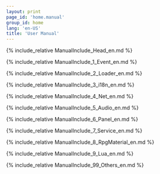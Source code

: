 ```yaml
---
layout: print
page_id: 'home.manual'
group_id: home
lang: 'en-US'
title: 'User Manual'
---
```

{% include_relative ManualInclude_Head_en.md %}

{% include_relative ManualInclude_1_Event_en.md %}

{% include_relative ManualInclude_2_Loader_en.md %}

{% include_relative ManualInclude_3_i18n_en.md %}

{% include_relative ManualInclude_4_Net_en.md %}

{% include_relative ManualInclude_5_Audio_en.md %}

{% include_relative ManualInclude_6_Panel_en.md %}

{% include_relative ManualInclude_7_Service_en.md %}

{% include_relative ManualInclude_8_RpgMaterial_en.md %}

{% include_relative ManualInclude_9_Lua_en.md %}

{% include_relative ManualInclude_99_Others_en.md %}